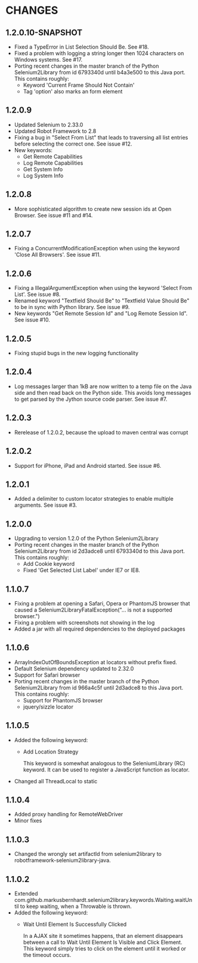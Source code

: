 CHANGES
=======

1.2.0.10-SNAPSHOT
-----------------

* Fixed a TypeError in List Selection Should Be. See #18.
* Fixed a problem with logging a string longer then 1024 characters on Windows systems. See #17.
* Porting recent changes in the master branch of the Python Selenium2Library
  from id 6793340d until b4a3e500 to this Java port. This contains roughly:
  * Keyword 'Current Frame Should Not Contain'
  * Tag 'option' also marks an form element
  

1.2.0.9
-------

* Updated Selenium to 2.33.0
* Updated Robot Framework to 2.8
* Fixing a bug in "Select From List" that leads to traversing all list entries before selecting 
  the correct one. See issue #12. 
* New keywords:
  * Get Remote Capabilities
  * Log Remote Capabilities
  * Get System Info
  * Log System Info

1.2.0.8
-------

* More sophisticated algorithm to create new session ids at Open Browser. See issue #11 and #14.

1.2.0.7
-------

* Fixing a ConcurrentModificationException when using the keyword 'Close All Browsers'. See issue #11.

1.2.0.6
-------

* Fixing a IllegalArgumentException when using the keyword 'Select From List'. See issue #8.
* Renamed keyword "Textfield Should Be" to "Textfield Value Should Be" to be in sync with Python library. See issue #9.
* New keywords "Get Remote Session Id" and "Log Remote Session Id". See issue #10.
  
1.2.0.5
-------

* Fixing stupid bugs in the new logging functionality

1.2.0.4
-------

* Log messages larger than 1kB are now written to a temp file on the Java side and then read back
  on the Python side. This avoids long messages to get parsed by the Jython source code parser.
  See issue #7.

1.2.0.3
-------

* Rerelease of 1.2.0.2, because the upload to maven central was corrupt

1.2.0.2
-------

* Support for iPhone, iPad and Android started. See issue #6.

1.2.0.1
-------

* Added a delimiter to custom locator strategies to enable multiple arguments. See issue #3.

1.2.0.0
-------

* Upgrading to version 1.2.0 of the Python Selenium2Library
* Porting recent changes in the master branch of the Python Selenium2Library
  from id 2d3adce8 until 6793340d to this Java port. This contains roughly:
  * Add Cookie keyword
  * Fixed 'Get Selected List Label' under IE7 or IE8.

1.1.0.7
-------

* Fixing a problem at opening a Safari, Opera or PhantomJS browser that caused a Selenium2LibraryFatalException("... is not a supported browser.")
* Fixing a problem with screenshots not showing in the log
* Added a jar with all required dependencies to the deployed packages   

1.1.0.6
-------

* ArrayIndexOutOfBoundsException at locators without prefix fixed.
* Default Selenium dependency updated to 2.32.0
* Support for Safari browser
* Porting recent changes in the master branch of the Python Selenium2Library
  from id 966a4c5f until 2d3adce8 to this Java port. This contains roughly:
  * Support for PhantomJS browser
  * jquery/sizzle locator
  

1.1.0.5
-------

* Added the following keyword:
  * Add Location Strategy
  
    This keyword is somewhat analogous to the SeleniumLibrary (RC) keyword. 
    It can be used to register a JavaScript function as locator. 
* Changed all ThreadLocal<PythonInterpreter> to static


1.1.0.4
-------

* Added proxy handling for RemoteWebDriver
* Minor fixes


1.1.0.3
-------

* Changed the wrongly set artifactId from selenium2library to 
  robotframework-selenium2library-java.


1.1.0.2
-------

* Extended com.github.markusbernhardt.selenium2library.keywords.Waiting.waitUntil
  to keep waiting, when a Throwable is thrown.
* Added the following keyword:
  * Wait Until Element Is Successfully Clicked
  
    In a AJAX site it sometimes happens, that an element disappears between
    a call to Wait Until Element Is Visible and Click Element. This keyword
    simply tries to click on the element until it worked or the timeout
    occurs. 